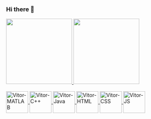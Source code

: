 ### Hi there 👋

<!--
**Vitinho369/Vitinho369** is a ✨ _special_ ✨ repository because its `README.md` (this file) appears on your GitHub profile.

Here are some ideas to get you started:

- 🔭 I’m currently working on ...
- 🌱 I’m currently learning ...
- 👯 I’m looking to collaborate on ...
- 🤔 I’m looking for help with ...
- 💬 Ask me about ...
- 📫 How to reach me: ...
- 😄 Pronouns: ...
- ⚡ Fun fact: ...
-->
 <div>
  <a href="https://github.com/Vitinho369">
  <img height="180em" src="https://github-readme-stats.vercel.app/api?username=Vitinho369&show_icons=true&theme=dracula&include_all_commits=true&count_private=true"/>
  <img height="180em" src="https://github-readme-stats.vercel.app/api/top-langs/?username=Vitinho369&layout=compact&langs_count=7&theme=dracula"/>
</div>
  
  <div style="display: inline_block"><br>
  <img align="center" alt="Vitor-MATLAB" height="60" width="60" src ="https://cdn.jsdelivr.net/gh/devicons/devicon/icons/matlab/matlab-original.svg">
  <img align="center" alt="Vitor-C++" height = "60" width="60" src="https://cdn.jsdelivr.net/gh/devicons/devicon/icons/cplusplus/cplusplus-original.svg">
  <img align="center" alt="Vitor-Java" height = "60" width="60" src="https://cdn.jsdelivr.net/gh/devicons/devicon/icons/java/java-original-wordmark.svg">
  <img align="center" alt="Vitor-HTML" height = "60" width="60" src="https://cdn.jsdelivr.net/gh/devicons/devicon/icons/html5/html5-original-wordmark.svg">
  <img align="center" alt="Vitor-CSS" height = "60" width="60" src="https://cdn.jsdelivr.net/gh/devicons/devicon/icons/css3/css3-original-wordmark.svg">
  <img align="center" alt="Vitor-JS" height = "60" width="60" src="https://cdn.jsdelivr.net/gh/devicons/devicon/icons/javascript/javascript-original.svg">
  </div>
